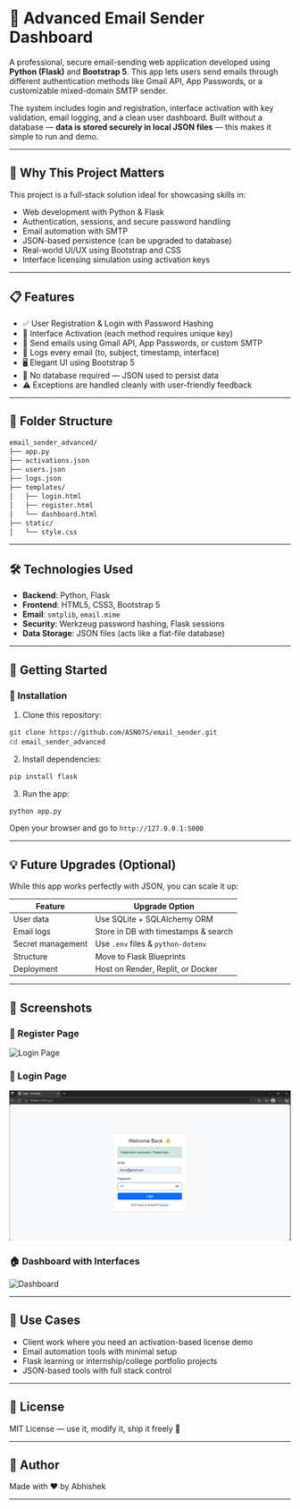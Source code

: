 # 📧 Advanced Email Sender Dashboard

A professional, secure email-sending web application developed using **Python (Flask)** and **Bootstrap 5**. This app lets users send emails through different authentication methods like Gmail API, App Passwords, or a customizable mixed-domain SMTP sender.

The system includes login and registration, interface activation with key validation, email logging, and a clean user dashboard. Built without a database — **data is stored securely in local JSON files** — this makes it simple to run and demo.

---

## 🧩 Why This Project Matters

This project is a full-stack solution ideal for showcasing skills in:
- Web development with Python & Flask
- Authentication, sessions, and secure password handling
- Email automation with SMTP
- JSON-based persistence (can be upgraded to database)
- Real-world UI/UX using Bootstrap and CSS
- Interface licensing simulation using activation keys

---

## 📋 Features

- ✅ User Registration & Login with Password Hashing
- 🔐 Interface Activation (each method requires unique key)
- 📧 Send emails using Gmail API, App Passwords, or custom SMTP
- 💾 Logs every email (to, subject, timestamp, interface)
- 🖥️ Elegant UI using Bootstrap 5
- 📁 No database required — JSON used to persist data
- ⚠️ Exceptions are handled cleanly with user-friendly feedback

---

## 📁 Folder Structure

```
email_sender_advanced/
├── app.py
├── activations.json
├── users.json
├── logs.json
├── templates/
│   ├── login.html
│   ├── register.html
│   └── dashboard.html
├── static/
│   └── style.css
```

---

## 🛠 Technologies Used

- **Backend**: Python, Flask
- **Frontend**: HTML5, CSS3, Bootstrap 5
- **Email**: `smtplib`, `email.mime`
- **Security**: Werkzeug password hashing, Flask sessions
- **Data Storage**: JSON files (acts like a flat-file database)

---

## 🚀 Getting Started

### 🔧 Installation

1. Clone this repository:
```bash
git clone https://github.com/ASN07S/email_sender.git
cd email_sender_advanced
```

2. Install dependencies:
```bash
pip install flask
```

3. Run the app:
```bash
python app.py
```

Open your browser and go to `http://127.0.0.1:5000`

---

## 💡 Future Upgrades (Optional)

While this app works perfectly with JSON, you can scale it up:

| Feature | Upgrade Option |
|---------|----------------|
| User data | Use SQLite + SQLAlchemy ORM |
| Email logs | Store in DB with timestamps & search |
| Secret management | Use `.env` files & `python-dotenv` |
| Structure | Move to Flask Blueprints |
| Deployment | Host on Render, Replit, or Docker |

---

## 📸 Screenshots

### 🔐 Register Page
![Login Page](screenshots/Register.png)

### 🔐 Login Page
![Login Page](workflow/Login.png)

### 🏠 Dashboard with Interfaces
![Dashboard](screenshots/Dashboard.png)



---

## 🧠 Use Cases

- Client work where you need an activation-based license demo
- Email automation tools with minimal setup
- Flask learning or internship/college portfolio projects
- JSON-based tools with full stack control

---

## 🪪 License

MIT License — use it, modify it, ship it freely 🚀

---

## 👤 Author

Made with ❤️ by Abhishek 


---
